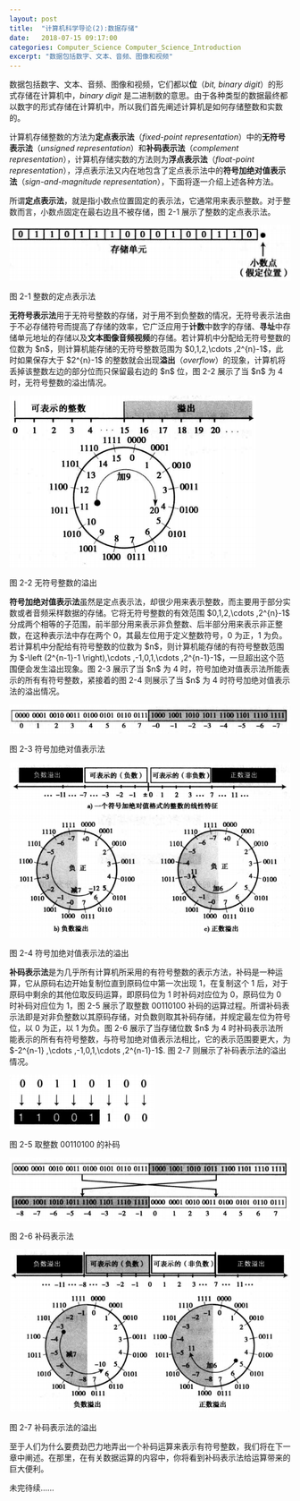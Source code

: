 ```yaml
---
layout: post
title:  "计算机科学导论(2):数据存储"
date:   2018-07-15 09:17:00
categories: Computer_Science Computer_Science_Introduction
excerpt: "数据包括数字、文本、音频、图像和视频"
---
```


<div class="post-style">

<p>数据包括数字、文本、音频、图像和视频，它们都以<strong>位</strong>（<em>bit, binary digit</em>）的形式存储在计算机中，<em>binary digit</em> 是二进制数的意思。由于各种类型的数据最终都以数字的形式存储在计算机中，所以我们首先阐述计算机是如何存储整数和实数的。</p>

<p>计算机存储整数的方法为<strong>定点表示法</strong>（<em>fixed-point representation</em>）中的<strong>无符号表示法</strong>（<em>unsigned representation</em>）和<strong>补码表示法</strong>（<em>complement representation</em>），计算机存储实数的方法则为<strong>浮点表示法</strong>（<em>float-point representation</em>），浮点表示法又内在地包含了定点表示法中的<strong>符号加绝对值表示法</strong>（<em>sign-and-magnitude representation</em>），下面将逐一介绍上述各种方法。</p>

<p>所谓<strong>定点表示法</strong>，就是指小数点位置固定的表示法，它通常用来表示整数。对于整数而言，小数点固定在最右边且不被存储，图 2-1 展示了整数的定点表示法。</p>

<p class="post-text-center"><img src="/assets/img/Natural_Science/Computer_Science/Introduction/fixed-point representation.png"></p>
<p class="post-text-tablename">图 2-1 整数的定点表示法</p>

<p class="post-text-noindent"><strong>无符号表示法</strong>用于无符号整数的存储，对于用不到负整数的情况，无符号表示法由于不必存储符号而提高了存储的效率，它广泛应用于<strong>计数</strong>中数字的存储、<strong>寻址</strong>中存储单元地址的存储以及<strong>文本图像音频视频</strong>的存储。若计算机中分配给无符号整数的位数为 $n$，则计算机能存储的无符号整数范围为  $0,1,2,\cdots ,2^{n}-1$，此时如果保存大于 $2^{n}-1$ 的整数就会出现<strong>溢出</strong>（<em>overflow</em>）的现象，计算机将丢掉该整数左边的部分位而只保留最右边的 $n$ 位，图 2-2 展示了当 $n$ 为 4 时，无符号整数的溢出情况。</p>

<p class="post-text-center"><img src="/assets/img/Natural_Science/Computer_Science/Introduction/overflow.png"></p>
<p class="post-text-tablename">图 2-2 无符号整数的溢出</p>

<p class="post-text-noindent"><strong>符号加绝对值表示法</strong>虽然是定点表示法，却很少用来表示整数，而主要用于部分实数或者音频采样数据的存储。它将无符号整数的有效范围 $0,1,2,\cdots ,2^{n}-1$ 分成两个相等的子范围，前半部分用来表示非负整数、后半部分用来表示非正整数，在这种表示法中存在两个 0，其最左位用于定义整数符号，0 为正，1 为负。若计算机中分配给有符号整数的位数为 $n$，则计算机能存储的有符号整数范围为  $-\left (2^{n-1}-1 \right),\cdots ,-1,0,1,\cdots ,2^{n-1}-1$，一旦超出这个范围便会发生溢出现象。图 2-3 展示了当 $n$ 为 4 时，符号加绝对值表示法所能表示的所有有符号整数，紧接着的图 2-4 则展示了当 $n$ 为 4 时符号加绝对值表示法的溢出情况。</p>

<p class="post-text-center"><img src="/assets/img/Natural_Science/Computer_Science/Introduction/sign-and-magnitude representation.png"></p>
<p class="post-text-tablename">图 2-3 符号加绝对值表示法</p>

<p class="post-text-center"><img src="/assets/img/Natural_Science/Computer_Science/Introduction/overflow 2.png"></p>
<p class="post-text-tablename">图 2-4 符号加绝对值表示法的溢出</p>

<p class="post-text-noindent"><strong>补码表示法</strong>是为几乎所有计算机所采用的有符号整数的表示方法，补码是一种运算，它从原码右边开始复制位直到原码位中第一次出现 1，在复制这个 1 后，对于原码中剩余的其他位取反码运算，即原码位为 1 时补码对应位为 0，原码位为 0 时补码对应位为 1，图 2-5 展示了取整数 00110100 补码的运算过程。所谓补码表示法即是对非负整数以其原码存储，对负数则取其补码存储，并规定最左位为符号位，以 0 为正，以 1 为负。图 2-6 展示了当存储位数 $n$ 为 4 时补码表示法所能表示的所有有符号整数，与符号加绝对值表示法相比，它的表示范围要更大，为 $-2^{n-1} ,\cdots ,-1,0,1,\cdots ,2^{n-1}-1$. 图 2-7 则展示了补码表示法的溢出情况。</p>

<p class="post-text-center"><img src="/assets/img/Natural_Science/Computer_Science/Introduction/complement operation.png"></p>
<p class="post-text-tablename">图 2-5 取整数 00110100 的补码</p>

<p class="post-text-center"><img src="/assets/img/Natural_Science/Computer_Science/Introduction/complement representation.png"></p>
<p class="post-text-tablename">图 2-6 补码表示法</p>

<p class="post-text-center"><img src="/assets/img/Natural_Science/Computer_Science/Introduction/overflow 3.png"></p>
<p class="post-text-tablename">图 2-7 补码表示法的溢出</p>

<p class="post-text-noindent">至于人们为什么要费劲巴力地弄出一个补码运算来表示有符号整数，我们将在下一章中阐述。在那里，在有关数据运算的内容中，你将看到补码表示法给运算带来的巨大便利。</p>

<p class="post-text-noindent">未完待续……</p>

</div>